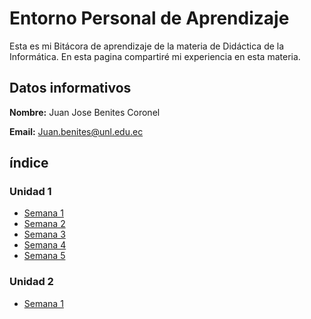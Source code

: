 # Entorno Personal de Aprendizaje 

Esta es mi Bitácora de aprendizaje de la materia de Didáctica de la Informática. En esta pagina compartiré mi experiencia en esta materia.

## Datos informativos

**Nombre:** Juan Jose Benites Coronel

**Email:** Juan.benites@unl.edu.ec



## índice

### Unidad 1
  - [Semana 1](/unidad1/semana1.md)
  - [Semana 2](/unidad1/semana2.md)
  - [Semana 3](/unidad1/semana3.md)
  - [Semana 4](/unidad1/semana4.md)
  - [Semana 5](/unidad1/semana5.md)


### Unidad 2
  - [Semana 1](/unidad2/semana1.md)
